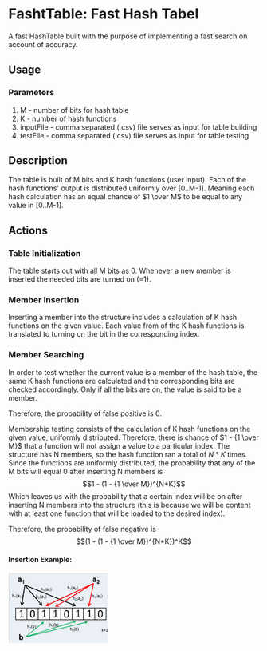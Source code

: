 # FashtTable: Fast Hash Tabel
A fast HashTable built with the purpose of implementing a fast search on account of accuracy.

## Usage
### Parameters
1. M - number of bits for hash table
2. K - number of hash functions
3. inputFile - comma separated (.csv) file serves as input for table building
4. testFile - comma separated (.csv) file serves as input for table testing

## Description
The table is built of M bits and K hash functions (user input).
Each of the hash functions' output is distributed uniformly over [0..M-1].
Meaning each hash calculation has an equal chance of $1 \over M$ to be equal to any value in [0..M-1]. 

## Actions
### Table Initialization
The table starts out with all M bits as 0. Whenever a new member is inserted the needed bits are turned on (=1).

### Member Insertion
Inserting a member into the structure includes a calculation of K hash functions on the given value.
Each value from of the K hash functions is translated to turning on the bit in the corresponding index.

### Member Searching
In order to test whether the current value is a member of the hash table, the same K hash functions are calculated and 
the corresponding bits are checked accordingly. 
Only if all the bits are on, the value is said to be a member.

Therefore, the probability of false positive is 0.

Membership testing consists of the calculation of K hash functions on the given value, uniformly distributed.
Therefore, there is chance of $1 - {1 \over M}$ that a function will not assign a value to a particular index.
The structure has N members, so the hash function ran a total of $N * K$ times.
Since the functions are uniformly distributed, the probability that any of the M bits will equal 0 after inserting N members is $$1 - (1 - {1 \over M})^{N*K}$$
Which leaves us with the probability that a certain index will be on after inserting N members into the structure (this is because we will be content with at least one function that will be loaded to the desired index).

Therefore, the probability of false negative is $$(1 - (1 - {1 \over M})^{N*K})^K$$

#### Insertion Example: 
<img src="img.png" alt="Table Insertion Example" width="200" height="140">

